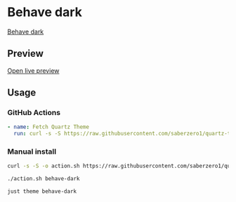 # Behave dark

[Behave dark](https://gitlab.com/chrismettal)

## Preview

[Open live preview](https://quartz-themes.github.io/behave-dark/)

## Usage

### GitHub Actions

```yaml
- name: Fetch Quartz Theme
  run: curl -s -S https://raw.githubusercontent.com/saberzero1/quartz-themes/master/action.sh | bash -s -- behave-dark
```

### Manual install

```bash
curl -s -S -o action.sh https://raw.githubusercontent.com/saberzero1/quartz-themes/master/action.sh

./action.sh behave-dark
```

```bash
just theme behave-dark
```
